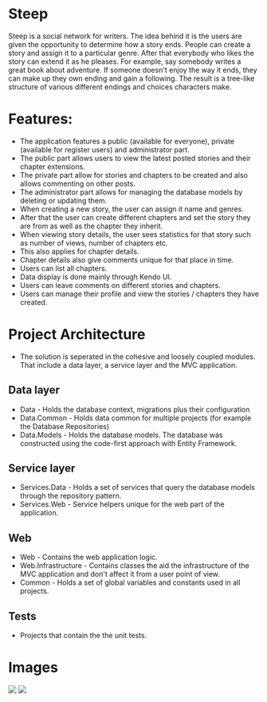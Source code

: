 # Steep
Steep is a social network for writers.
The idea behind it is the users are given the opportunity to determine how a story ends. People can create a story and assign it to a particular genre. After that everybody who likes the story can extend it as he pleases. For example, say somebody writes a great book about adventure. If someone doesn't enjoy the way it ends, they can make up they own ending and gain a following. The result is a tree-like structure of various different endings and choices characters make.

# Features:
- The application features a public (available for everyone), private (available for register users) and administrator part.
- The public part allows users to view the latest posted stories and their chapter extensions.
- The private part allow for stories and chapters to be created and also allows commenting on other posts.
- The administrator part allows for managing the database models by deleting or updating them.
- When creating a new story, the user can assign it name and genres.
- After that the user can create different chapters and set the story they are from as well as the chapter they inherit.
- When viewing story details, the user sees statistics for that story such as number of views, number of chapters etc.
- This also applies for chapter details.
- Chapter details also give comments unique for that place in time.
- Users can list all chapters.
- Data display is done mainly through Kendo UI.
- Users can leave comments on different stories and chapters.
- Users can manage their profile and view the stories / chapters they have created.
# Project Architecture
- The solution is seperated in the cohesive and loosely coupled modules. That include a data layer, a service layer and the MVC application.

## Data layer
- Data - Holds the database context, migrations plus their configuration
- Data.Common - Holds data common for multiple projects (for example the Database Repositories)
- Data.Models - Holds the database models. The database was constructed using the code-first approach with Entity Framework.

## Service layer
- Services.Data - Holds a set of services that query the database models through the repository pattern.
- Services.Web - Service helpers unique for the web part of the application.

## Web
- Web - Contains the web application logic.
- Web.Infrastructure - Contains classes the aid the infrastructure of the MVC application and don't affect it from a user point of view.
- Common - Holds a set of global variables and constants used in all projects.

## Tests
- Projects that contain the the unit tests.

# Images

<img src="http://i.imgur.com/XlbemEQ.png" />
<img src="http://i.imgur.com/bBjpfus.png" />
